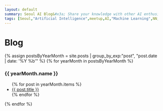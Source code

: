 ```yaml
---
layout: default
summary: Seoul AI Blog&#x3a; Share your knowledge with other AI enthusiasts!
tags: [Seoul,"Artificial Intelligence",meetup,AI,"Machine Learning",NN,"Neural Networks",Korea,Gangnam]
---
```


# Blog

{% assign postsByYearMonth = site.posts | group_by_exp:"post", "post.date | date: '%Y %b'"  %}
{% for yearMonth in postsByYearMonth %}
  <h3>{{ yearMonth.name }}</h3>
  <div>
    <ul>
      {% for post in yearMonth.items %}
        <li><a href="{{ post.url }}">{{ post.title }}</a></li>
      {% endfor %}
    </ul>
  </div>
{% endfor %}
